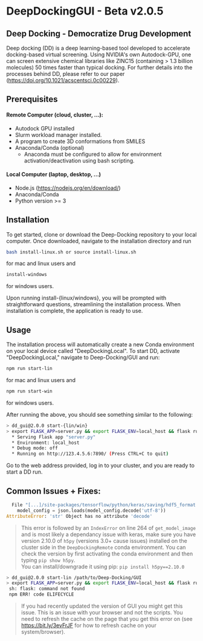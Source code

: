 # DeepDockingGUI - Beta v2.0.5

## Deep Docking - Democratize Drug Development
Deep docking (DD) is a deep learning-based tool developed to accelerate docking-based virtual screening. Using NVIDIA's own Autodock-GPU,  one can screen extensive chemical libraries like ZINC15 (containing > 1.3 billion molecules) 50 times faster than typical docking. For further details into the processes behind DD, please refer to our paper (https://doi.org/10.1021/acscentsci.0c00229). 

## Prerequisites
#### Remote Computer (cloud, cluster, ...):
* Autodock GPU installed
* Slurm workload manager installed.
* A program to create 3D conformations from SMILES
* Anaconda/Conda (optional)
  * Anaconda must be configured to allow for environment activation/deactivation using bash scripting.

#### Local Computer (laptop, desktop, ...)
* Node.js (https://nodejs.org/en/download/)
* Anaconda/Conda
* Python version >= 3

## Installation
To get started, clone or download the Deep-Docking repository to your local computer. Once downloaded, navigate to the installation directory and run 
```bash 
bash install-linux.sh or source install-linux.sh
```
for mac and linux users and
```bash 
install-windows
```
for windows users.

Upon running install-{linux/windows}, you will be prompted with straightforward questions, streamlining the installation process. When installation is complete, the application is ready to use. 


## Usage
The installation process will automatically create a new Conda environment on your local device called "DeepDockingLocal". To start DD, activate "DeepDockingLocal," navigate to Deep-Docking/GUI and run:
```bash 
npm run start-lin
```


for mac and linux users and
```bash 
npm run start-win
```
for windows users. 


After running the above, you should see something similar to the following: 
```bash 
> dd_gui@2.0.0 start-{lin/win} 
> export FLASK_APP=server.py && export FLASK_ENV=local_host && flask run
  * Serving Flask app "server.py" 
  * Environment: local_host 
  * Debug mode: off 
  * Running on http://123.4.5.6:7890/ (Press CTRL+C to quit)
 ```

Go to the web address provided, log in to your cluster, and you are ready to start a DD run.



## Common Issues + Fixes:
```python
  File "[...]/site-packages/tensorflow/python/keras/saving/hdf5_format.py", line 210, in load_model_from_hdf5
    model_config = json.loads(model_config.decode('utf-8'))
AttributeError: 'str' Object has no attribute 'decode'
```
  >This error is followed by an `IndexError` on line 264 of `get_model_image` and is most likely a dependancy issue with keras, make sure you have version 2.10.0 of `h5py` (versions 3.0+ cause issues) installed on the cluster side in the `DeepDockingRemote` conda environment. You can check the version by first activating the conda environment and then typing `pip show h5py`.<br>
  >You can install/downgrade it using pip: `pip install h5py==2.10.0` 

```bash
> dd_gui@2.0.0 start-lin /path/to/Deep-Docking/GUI
> export FLASK_APP=server.py && export FLASK_ENV=local_host && flask run
 sh: flask: command not found
 npm ERR! code ELIFECYCLE
```
 > If you had recently updated the version of GUI you might get this issue. This is an issue with your browser and not the scripts. You need to refresh the cache on the page that you get this error on (see https://bit.ly/3evFrJF for how to refresh cache on your system/browser).
